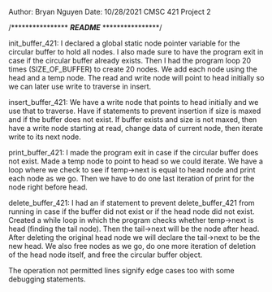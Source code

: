 Author: Bryan Nguyen
Date: 10/28/2021
CMSC 421 Project 2

/****************
*****README*****
****************/

init_buffer_421: 
	I declared a global static node pointer variable for the circular 
	buffer to hold all nodes. 
	I also made sure to have the program exit in case if the circular 
	buffer already exists. 
	Then I had the program loop 20 times (SIZE_OF_BUFFER) to 
	create 20 nodes. We add each node using the head and a temp node. 
	The read and write node will point to head initially so we can later 
	use write to traverse in insert.

insert_buffer_421: 
	We have a write node that points to head initially and we use that 
	to traverse. Have if statements to prevent insertion if size is maxed
	and if the buffer does not exist. If buffer exists and size is not maxed, 
	then have a write node starting at read, change data of current node,
	then iterate write to its next node.

print_buffer_421: 
	I made the program exit in case if the circular buffer does not exist. 
	Made a temp node to point to head so we could iterate. 
	We have a loop where we check to see if temp->next is equal to head 
	node and print each node as we go. Then we have to do one last 
	iteration of print for the node right before head. 

delete_buffer_421: 
	I had an if statement to prevent delete_buffer_421 from running in 
	case if the buffer did not exist or if the head node did not exist. 
	Created a while loop in which the program checks whether temp->next 
	is head (finding the tail node). Then the tail->next will be 
	the node after head. After deleting the original head node we will 
	declare the tail->next to be the new head. We also free nodes as 
	we go, do one more iteration of deletion of the head 
	node itself, and free the circular buffer object.

The operation not permitted lines signify edge cases too with some 
debugging statements.
